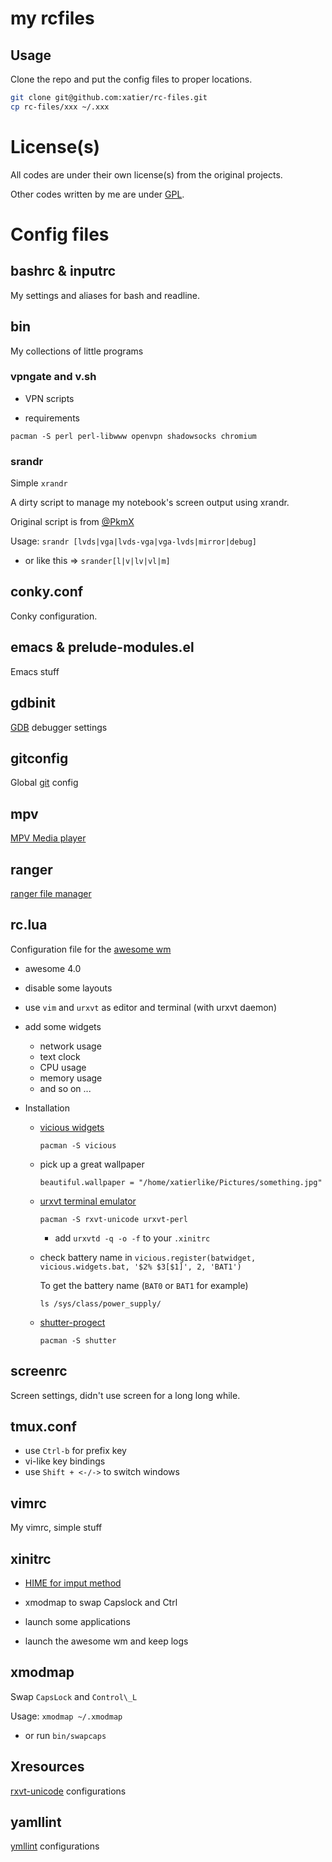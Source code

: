 # my rcfiles

## Usage

Clone the repo and put the config files to proper locations.

```bash
git clone git@github.com:xatier/rc-files.git
cp rc-files/xxx ~/.xxx
```

# License(s)

All codes are under their own license(s) from the original projects.

Other codes written by me are under [GPL](https://www.gnu.org/copyleft/gpl.html).

# Config files

## bashrc & inputrc

My settings and aliases for bash and readline.

## bin

My collections of little programs

### vpngate and v.sh

- VPN scripts

- requirements

```
pacman -S perl perl-libwww openvpn shadowsocks chromium
```

### srandr

Simple `xrandr`

A dirty script to manage my notebook's screen output using xrandr.

Original script is from [@PkmX](https://github.com/PkmX)

Usage: `srandr [lvds|vga|lvds-vga|vga-lvds|mirror|debug]`

- or like this => `srander[l|v|lv|vl|m]`

## conky.conf

Conky configuration.

## emacs & prelude-modules.el

Emacs stuff

## gdbinit

[GDB](https://www.gnu.org/software/gdb/) debugger settings

## gitconfig

Global [git](https://git-scm.com/) config

## mpv

[MPV Media player](https://github.com/mpv-player/mpv)

## ranger

[ranger file manager](https://github.com/ranger/ranger)

## rc.lua

Configuration file for the [awesome wm](https://awesomewm.org/)

- awesome 4.0

- disable some layouts

- use `vim` and `urxvt` as editor and terminal (with urxvt daemon)

- add some widgets

  + network usage
  + text clock
  + CPU usage
  + memory usage
  + and so on ...

- Installation

    + [vicious widgets](http://git.sysphere.org/vicious/log/)

        ```
        pacman -S vicious
        ```

    + pick up a great wallpaper

        ```
        beautiful.wallpaper = "/home/xatierlike/Pictures/something.jpg"
        ```

    + [urxvt terminal emulator](http://software.schmorp.de/pkg/rxvt-unicode.html)

        ```
        pacman -S rxvt-unicode urxvt-perl
        ```

        - add `urxvtd -q -o -f` to your `.xinitrc`

    + check battery name in `vicious.register(batwidget, vicious.widgets.bat, '$2% $3[$1]', 2, 'BAT1')`

        To get the battery name (`BAT0` or `BAT1` for example)

        ```
        ls /sys/class/power_supply/
        ```

    + [shutter-progect](http://shutter-project.org/)

        ```
        pacman -S shutter
        ```

## screenrc

Screen settings, didn't use screen for a long long while.

## tmux.conf

- use `Ctrl-b` for prefix key
- vi-like key bindings
- use `Shift + <-/->` to switch windows

## vimrc

My vimrc, simple stuff

## xinitrc

- [HIME for imput method](http://hime.luna.com.tw/)

- xmodmap to swap Capslock and Ctrl

- launch some applications

- launch the awesome wm and keep logs

## xmodmap

Swap `CapsLock` and `Control\_L`

Usage:  `xmodmap ~/.xmodmap`

- or run `bin/swapcaps`

## Xresources

[rxvt-unicode](http://software.schmorp.de/pkg/rxvt-unicode.html) configurations

## yamllint

[ymllint](https://github.com/adrienverge/yamllint) configurations
